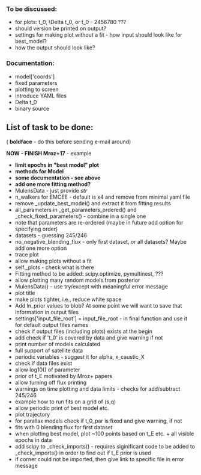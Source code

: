 ### To be discussed:

- for plots: t_0, \Delta t_0, or t_0 - 2456780 ???
- should version be printed on output?
- settings for making plot without a fit - how input should look like for best_model?
- how the output should look like?

### Documentation:
- model['coords']
- fixed parameters
- plotting to screen
- introduce YAML files
- Delta t_0
- binary source

## List of task to be done:

( **boldface** - do this before sending e-mail around)

**NOW - FINISH Mroz+17** - example

- **limit epochs in "best model" plot**
- **methods for Model**
- **some documentation - see above**
- **add one more fitting method?**
- MulensData - just provide *str*
- n_walkers for EMCEE - default is x4 and remove from minimal yaml file
- remove _update_best_model() and extract it from fitting results
- all_parameters in _get_parameters_ordered() and _check_fixed_parameters() - combine in a single one
- note that parameters are re-ordered (maybe in future add option for specifying order)
- datasets - guessing 245/246
- no_negative_blending_flux - only first dataset, or all datasets? Maybe add one more option
- trace plot
- allow making plots without a fit
- self._plots - check what is there
- Fitting method to be added: scipy.optimize, pymultinest, ???
- allow plotting many random models from posterior
- MulensData() - use try/except with meaningful error message
- plot title
- make plots tighter, i.e., reduce white space
- Add ln_prior values to blob? At some point we will want to save that information in output files
- settings['input_file_root'] = input_file_root - in final function and use it for default output files names
- check if output files (including plots) exists at the begin
- add check if 't_0' is covered by data and give warning if not
- print number of models calculated
- full support of satellite data
- periodic variables - suggest it for alpha, x_caustic_X
- check if data files exist
- allow log10() of parameter
- prior of t_E motivated by Mroz+ papers
- allow turning off flux printing
- warnings on time plotting and data limits - checks for add/subtract 245/246
- example how to run fits on a grid of (s,q)
- allow periodic print of best model etc.
- plot trajectory
- for parallax models check if t_0_par is fixed and give warning, if not
- fits with 0 blending flux for first dataset
- when plotting best model, plot ~100 points based on t_E etc. + all visible epochs in data
- add scipy to _check_imports() - requires siginificant code to be added to _check_imports() in order to find out if t_E prior is used
- if corner could not be imported, then give link to specific file in error message
